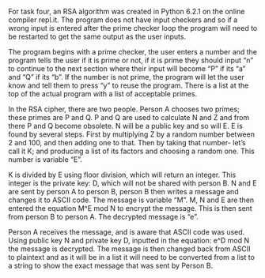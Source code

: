 For task four, an RSA algorithm was created in Python 6.2.1 on the online compiler repl.it. The program does not have input checkers and so if a wrong input is entered after the prime checker loop the program will need to be restarted to get the same output as the user inputs.

The program begins with a prime checker, the user enters a number and the program tells the user if it is prime or not, if it is prime they should input “n” to continue to the next section where their input will become “P” if its “a” and “Q” if its “b”. If the number is not prime, the program will let the user know and tell them to press “y” to reuse the program. There is a list at the top of the actual program with a list of acceptable primes.

In the RSA cipher, there are two people. Person A chooses two primes; these primes are P and Q. P and Q are used to calculate N and Z and from there P and Q become obsolete. N will be a public key and so will E. E is found by several steps. First by multiplying Z by a random number between 2 and 100, and then adding one to that. Then by taking that number- let’s call it K; and producing a list of its factors and choosing a random one. This number is variable “E”. 

K is divided by E using floor division, which will return an integer. This integer is the private key: D, which will not be shared with person B. N and E are sent by person A to person B, person B then writes a message and changes it to ASCII code. The message is variable “M”. M, N and E are then entered the equation M^E mod N to encrypt the message. This is then sent from person B to person A. The decrypted message is “e”.

Person A receives the message, and is aware that ASCII code was used. Using public key N and private key D, inputted in the equation: e^D mod N the message is decrypted. The message is then changed back from ASCII to plaintext and as it will be in a list it will need to be converted from a list to a string to show the exact message that was sent by Person B.
